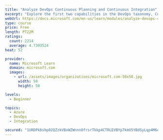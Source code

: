 ```yaml
---
title: "Analyze DevOps Continuous Planning and Continuous Integration"
excerpt: "Explore the first two capabilities in the DevOps taxonomy, Continuous Planning and Continuous Integration."
webUrl: https://docs.microsoft.com/en-us/learn/modules/analyze-devops-continuous-planning-intergration/
type: course
price: Free
length: PT22M
ratings:
  count: 2214
  average: 4.7303524
heat: 52

provider:
  name: Microsoft Learn
  domain: microsoft.com
  images:
    - url: /assets/images/organizations/microsoft.com-50x50.jpg
      width: 50
      height: 50

levels:
  - Beginner

topics:
  - Azure
  - DevOps
  - Integration

secured: "1URDPkbshp02QZzkVBxWZWnnnOfrsrTkkp4CTRLEVBYp7kmU5YBdSyLqp4M6eWH2+gR24x4my4GvSHsA5JpDcWPNWdpRmY3sZMcH7YLJ/kxHKGIDcB7NO7Nt4LGsDmhXhP5ptR3jBr/zkIbAeLb6e83qBUfGD8cBHclRM/bct2FHTkSjwzAZS8xU4XdVZx54nSn7EoqtJHLJ26I2MoVYAUo6iAPfjsGvJC0TP8NqyOtnYY6HnY62UbbtYk1VEBZRLNET8xuXaT2+2k7mf9t2s2W6Jlvd1BDzhi+6WFzC79CIAEkNzrsTbhEIfQw8guFREJYCKIaqNt5k134fRyNJO1y+N2eZQ3YMWeHG934mb/EJ7HxoN49LpESzsCHeDUcMQLnEd3jWQjSRnsEJuIOQRQCmhXaBLEshhpiXSvi8Jfk=;fwPtl+g50Cld4hTSN+1Q7Q=="
---
```


